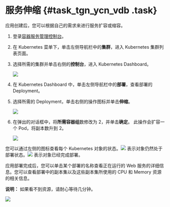 # 服务伸缩 {#task_tgn_ycn_vdb .task}

应用创建后，您可以根据自己的需求来进行服务扩容或缩容。

1.  登录[容器服务管理控制台](https://cs.console.aliyun.com)。 
2.  在 Kubernetes 菜单下，单击左侧导航栏中的**集群**，进入 Kubernetes 集群列表页面。 
3.  选择所需的集群并单击右侧的**控制台**，进入 Kubernetes Dashboard。 

    ![](http://static-aliyun-doc.oss-cn-hangzhou.aliyuncs.com/assets/img/16664/153569858011052_zh-CN.png)

4.  在 Kubernetes Dashboard 中，单击左侧导航栏中的**部署**，查看部署的 Deployment。 
5.  选择所需的 Deployment，单击右侧的操作图标并单击**伸缩**。 

    ![](http://static-aliyun-doc.oss-cn-hangzhou.aliyuncs.com/assets/img/16664/153569858011053_zh-CN.png)

6.  在弹出的对话框中，将**所需容器组**数修改为 2，并单击**确定**。 此操作会扩容一个 Pod，将副本数升到 2。

    ![](http://static-aliyun-doc.oss-cn-hangzhou.aliyuncs.com/assets/img/16664/153569858011054_zh-CN.png)


您可以通过左侧的图标查看每个 Kubernetes 对象的状态。![](http://static-aliyun-doc.oss-cn-hangzhou.aliyuncs.com/assets/img/16664/153569858011055_zh-CN.png) 表示对象仍然处于部署状态。![](http://static-aliyun-doc.oss-cn-hangzhou.aliyuncs.com/assets/img/16664/153569858011056_zh-CN.png) 表示对象已经完成部署。

应用部署完成后，您可以单击某个部署的名称查看正在运行的 Web 服务的详细信息。您可以查看部署中的副本集以及这些副本集所使用的 CPU 和 Memory 资源的相关信息。

**说明：** 如果看不到资源，请耐心等待几分钟。

![](http://static-aliyun-doc.oss-cn-hangzhou.aliyuncs.com/assets/img/16664/153569858011057_zh-CN.png)


